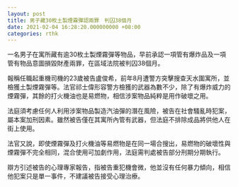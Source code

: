 ```yaml
---
layout: post
title: 男子藏30枚土製煙霧彈認兩罪　判囚38個月
date: 2021-02-04 16:28:20.000000000 +08:00
categories: rthk
---
```


一名男子在寓所藏有逾30枚土製煙霧彈等物品，早前承認一項管有爆炸品及一項管有物品意圖損毀財產兩罪，在區域法院被判囚38個月。

報稱任職起重機司機的23歲被告盧俊希，前年8月遭警方突擊搜查天水圍寓所，並檢獲土製煙霧彈等。法官祁士偉形容警方檢獲的武器為數不少，除了有爆炸威力的煙霧彈，其餘的打火機油也是易燃物，相信涉案物品純粹是用作破壞之用。

法庭須考慮任何人利用涉案物品製造汽油彈的潛在風險，被告在社會騷亂時犯案，屬本案加刑因素。雖然被告僅在其寓所內管有武器，但法庭不排除成品將供他人在街上使用。 

法官又說，即使煙霧彈及打火機油等易燃物是在同一場合搜出，易燃物的破壞性與煙霧彈不完全相同，混合使用可加劇作用，法庭需判處被告部分刑期分期執行。 

辯方引述被告的心理專家報告，指被告重犯機會微，他並沒有任何暴力傾向，相信他犯案只是單一事件，不建議被告接受心理治療。
